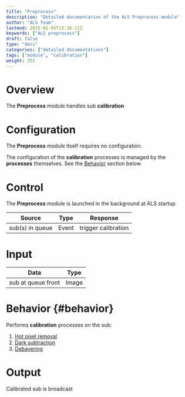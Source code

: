 ```yaml
---
title: "Preprocess"
description: "Detailed documentation of the ALS Preprocess module"
author: "ALS Team"
lastmod: 2025-01-05T13:36:11Z
keywords: ["ALS preprocess"]
draft: false
type: "docs"
categories: ["detailed documentations"]
tags: ["module", "calibration"]
weight: 352
---
```


# Overview

The **Preprocess** module handles sub **calibration**

# Configuration

The **Preprocess** module itself requires no configuration.

The configuration of the **calibration** processes is managed by the **processes** themselves.
See the [Behavior](#behavior) section below.

# Control

The **Preprocess** module is launched in the background at ALS startup

| Source                | Type      | Response            |
|-----------------------|-----------|---------------------|
| sub(s) in queue       | Event     | trigger calibration |

# Input

| Data               | Type  |
|--------------------|-------|
| sub at queue front | Image |

# Behavior {#behavior}

Performs **calibration** processes on the sub:

1. [Hot pixel removal](hot_remove/)
2. [Dark subtraction](dark_remove/)
3. [Debayering](debayer/)

# Output

Calibrated sub is broadcast
